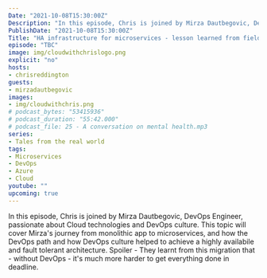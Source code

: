 ```yaml
---
Date: "2021-10-08T15:30:00Z"
Description: "In this episode, Chris is joined by Mirza Dautbegovic, DevOps Engineer, passionate about Cloud technologies and DevOps culture. This topic will cover Mirza's journey from monolithic app to microservices, and how the DevOps path and how DevOps culture helped to achieve a highly availabile and fault tolerant architecture. Spoiler - They learnt from this migration that - without DevOps - it's much more harder to get everything done in deadline."
PublishDate: "2021-10-08T15:30:00Z"
Title: "HA infrastructure for microservices - lesson learned from field"
episode: "TBC"
image: img/cloudwithchrislogo.png
explicit: "no"
hosts:
- chrisreddington
guests:
- mirzadautbegovic
images:
- img/cloudwithchris.png
# podcast_bytes: "53415936"
# podcast_duration: "55:42.000"
# podcast_file: 25 - A conversation on mental health.mp3
series:
- Tales from the real world
tags:
- Microservices
- DevOps
- Azure
- Cloud
youtube: ""
upcoming: true
---
```

In this episode, Chris is joined by Mirza Dautbegovic, DevOps Engineer, passionate about Cloud technologies and DevOps culture. This topic will cover Mirza's journey from monolithic app to microservices, and how the DevOps path and how DevOps culture helped to achieve a highly availabile and fault tolerant architecture. Spoiler - They learnt from this migration that - without DevOps - it's much more harder to get everything done in deadline.